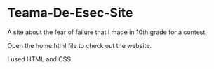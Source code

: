 # Teama-De-Esec-Site
A site about the fear of failure that I made in 10th grade for a contest.

Open the home.html file to check out the website.

I used HTML and CSS.
